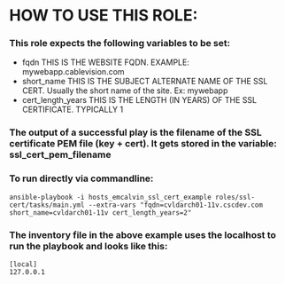 # HOW TO USE THIS ROLE:

### This role expects the following variables to be set:
* fqdn		THIS IS THE WEBSITE FQDN. EXAMPLE: mywebapp.cablevision.com
* short_name	THIS IS THE SUBJECT ALTERNATE NAME OF THE SSL CERT. Usually the short name of the site. Ex: mywebapp
* cert_length_years	THIS IS THE LENGTH (IN YEARS) OF THE SSL CERTIFICATE. TYPICALLY 1

### The output of a successful play is the filename of the SSL certificate PEM file (key + cert).  It gets stored in the variable: ssl_cert_pem_filename

### To run directly via commandline:
`ansible-playbook -i hosts_emcalvin_ssl_cert_example roles/ssl-cert/tasks/main.yml --extra-vars "fqdn=cvldarch01-11v.cscdev.com short_name=cvldarch01-11v cert_length_years=2"`

### The inventory file in the above example uses the localhost to run the playbook and looks like this:
```
[local]
127.0.0.1
```
